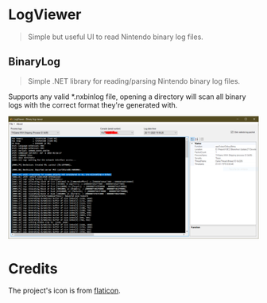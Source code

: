 # LogViewer

> Simple but useful UI to read Nintendo binary log files.

## BinaryLog

> Simple .NET library for reading/parsing Nintendo binary log files.

Supports any valid *.nxbinlog file, opening a directory will scan all binary logs with the correct format they're generated with.

![Screenshot](Screenshot.png)

# Credits

The project's icon is from [flaticon](https://www.flaticon.com).